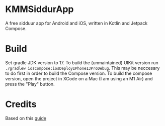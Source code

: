 # KMMSiddurApp
A free sidduur app for Android and iOS, written in Kotlin and Jetpack Compose.

# Build
Set gradle JDK version to 17. To build the (unmaintained) UIKit version run `./gradlew iosCompose:iosDeployIPhone13ProDebug`. This may be neccesary to do first in order to build the Compose version. To build the compose version, open the project in XCode on a Mac (I am using an M1 Air) and press the "Play" button.

# Credits
Based on this [guide](https://medium.com/better-programming/jetpack-compose-for-ios-getting-started-step-by-step-e7be6f52edd4)
